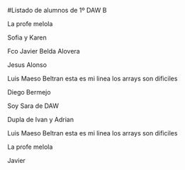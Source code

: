 #Listado de alumnos de 1º DAW B

La profe melola

Sofia y Karen

Fco Javier Belda Alovera

Jesus Alonso

Luis Maeso Beltran esta es mi linea los arrays son dificiles

Diego Bermejo

Soy Sara de DAW

Dupla de Ivan y Adrian

Luis Maeso Beltran esta es mi linea los arrays son dificiles

La profe melola

Javier


